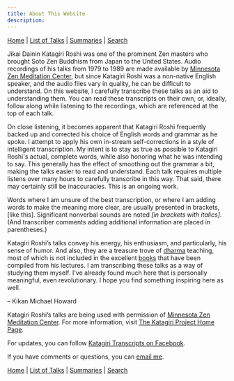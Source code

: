 ```yaml
---
title: About This Website
description:
---
```


[Home](index) \| [List of Talks](list) \| [Summaries](summaries) \| [Search](search)

Jikai Dainin Katagiri Roshi was one of the prominent Zen masters who brought Soto Zen Buddhism from Japan to the United States. Audio recordings of his talks from 1979 to 1989 are made available by [Minnesota Zen Meditation Center](https://www.mnzencenter.org/audio-archive-project.html), but since Katagiri Roshi was a non-native English speaker, and the audio files vary in quality, he can be difficult to understand. On this website, I carefully transcribe these talks as an aid to understanding them. You can read these transcripts on their own, or, ideally, follow along while listening to the recordings, which are referenced at the top of each talk. 

On close listening, it becomes apparent that Katagiri Roshi frequently backed up and corrected his choice of English words and grammar as he spoke. I attempt to apply his own in-stream self-corrections in a style of intelligent transcription. My intent is to stay as true as possible to Katagiri Roshi's actual, complete words, while also honoring what he was intending to say. This generally has the effect of smoothing out the grammar a bit, making the talks easier to read and understand. Each talk requires multiple listens over many hours to carefully transcribe in this way. That said, there may certainly still be inaccuracies. This is an ongoing work.

Words where I am unsure of the best transcription, or where I am adding words to make the meaning more clear, are usually presented in brackets, [like this]. Significant nonverbal sounds are noted *[in brackets with italics]*. (And transcriber comments adding additional information are placed in parentheses.) 

Katagiri Roshi’s talks convey his energy, his enthusiasm, and particularly, his sense of humor. And also, they are a treasure trove of [dharma](glossary#dharma) teaching, most of which is not included in the excellent [books](resources#katagiri-books) that have been compiled from his lectures. I am transcribing these talks as a way of studying them myself. I've already found much here that is personally meaningful, even revolutionary. I hope you find something inspiring here as well.

  – Kikan Michael Howard

Katagiri Roshi’s talks are being used with permission of [Minnesota Zen Meditation Center](https://www.mnzencenter.org). For more information, visit [The Katagiri Project Home Page](https://www.mnzencenter.org/katagiri-project.html).

For updates, you can follow [Katagiri Transcripts on Facebook](https://www.facebook.com/KatagiriTranscripts).

If you have comments or questions, you can [email me](mailto:michaelhoward@mac.com).

[Home](index) \| [List of Talks](list) \| [Summaries](summaries) \| [Search](search)
